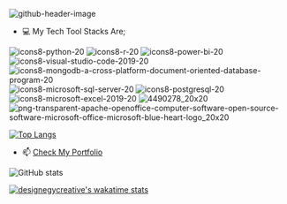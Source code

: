 ![github-header-image](https://user-images.githubusercontent.com/83256563/157996773-3d2c6747-a57f-4e49-abfb-8da013f33a7a.png)

<!--
**Designegycreatives/Designegycreatives** is a ✨ _special_ ✨ repository because its `README.md` (this file) appears on your GitHub profile.
-->

 
- :computer: My Tech Tool Stacks Are;


 ![icons8-python-20](https://user-images.githubusercontent.com/83256563/158031165-303779bd-ed45-4ad0-a4b5-26a4f06d13f2.png) ![icons8-r-20](https://user-images.githubusercontent.com/83256563/158031114-b612b4a3-11c0-44f6-97c6-f144394e41c9.png) ![icons8-power-bi-20](https://user-images.githubusercontent.com/83256563/158031212-26885568-9ba9-4592-b79e-ea5c2f14308a.png) ![icons8-visual-studio-code-2019-20](https://user-images.githubusercontent.com/83256563/158031302-fe2ab413-9583-461e-b7a7-fd39a859a158.png)  ![icons8-mongodb-a-cross-platform-document-oriented-database-program-20](https://user-images.githubusercontent.com/83256563/158031410-c4db67ab-11f8-4f6b-834e-64d4d881b728.png)  ![icons8-microsoft-sql-server-20](https://user-images.githubusercontent.com/83256563/158031428-f3593de3-a07d-43e5-8d6c-103e2d88e86a.png) ![icons8-postgresql-20](https://user-images.githubusercontent.com/83256563/158031474-a60c7856-3736-4721-82ec-e5c773cb8c9a.png) ![icons8-microsoft-excel-2019-20](https://user-images.githubusercontent.com/83256563/158031519-18b957cb-cc81-428a-80ba-f4592a1e84ec.png) ![4490278_20x20](https://user-images.githubusercontent.com/83256563/158031735-84e44ea2-a9e5-478e-ae37-d11ff540bf42.png) ![png-transparent-apache-openoffice-computer-software-open-source-software-microsoft-office-microsoft-blue-heart-logo_20x20](https://user-images.githubusercontent.com/83256563/158031969-d6ff3a17-1da3-4e2a-978b-c87723c72871.png)


[![Top Langs](https://github-readme-stats.vercel.app/api/top-langs/?username=designegycreatives&langs_count=8)](https://github.com/designegycreatives/designegycreatives)

 
- 📫 [Check My Portfolio](https://bit.ly/AnuoluwapoDS) 

 ![GitHub stats](https://github-readme-stats.vercel.app/api?username=designegycreatives&show_icons=true&hide=contribs,prs,issues,stars&theme=github_dark) 
 
 [![designegycreative's wakatime stats](https://github-readme-stats.vercel.app/api/wakatime?username=designegycreatives)](https://github.com/designegycreatives/designegycreatives)
